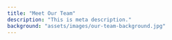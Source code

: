 ```yaml
---
title: "Meet Our Team"
description: "This is meta description."
background: "assets/images/our-team-background.jpg"
---
```

